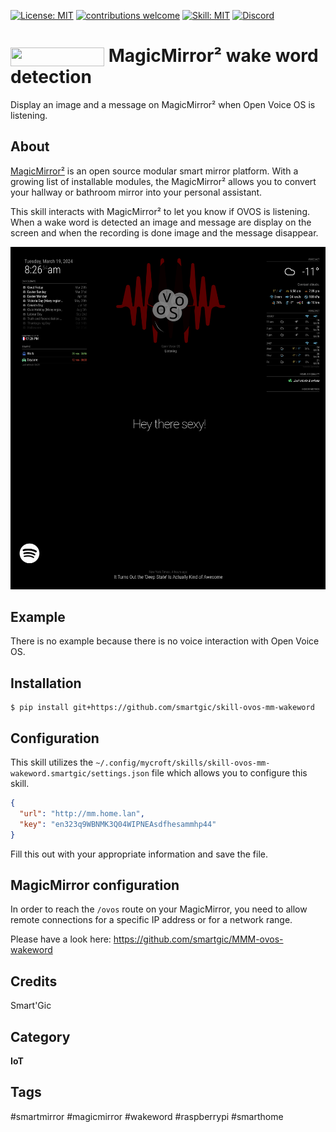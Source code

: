 [![License: MIT](https://img.shields.io/badge/License-MIT-yellow.svg)](https://opensource.org/licenses/MIT) [![contributions welcome](https://img.shields.io/badge/contributions-welcome-pink.svg?style=flat)](https://github.com/smartgic/skill-ovos-mm-wakeword/pulls) [![Skill: MIT](https://img.shields.io/badge/ovos-skill-blue)](https://openvoiceos.org) [![Discord](https://img.shields.io/discord/809074036733902888)](https://discord.gg/Vu7Wmd9j)

# <img src="docs/magicmirror.png" card_color="#0000" width="150" height="30" style="vertical-align:bottom"/> MagicMirror² wake word detection

Display an image and a message on MagicMirror² when Open Voice OS is listening.

## About

[MagicMirror²](https://magicmirror.builders/) is an open source modular smart mirror platform. With a growing list of installable modules, the MagicMirror² allows you to convert your hallway or bathroom mirror into your personal assistant.

This skill interacts with MagicMirror² to let you know if OVOS is listening. When a wake word is detected an image and message are display on the screen and when the recording is done image and the message disappear.

<img src='docs/screenshot.png' width='800'/>

## Example

There is no example because there is no voice interaction with Open Voice OS.

## Installation

```shell
$ pip install git+https://github.com/smartgic/skill-ovos-mm-wakeword
```

## Configuration

This skill utilizes the `~/.config/mycroft/skills/skill-ovos-mm-wakeword.smartgic/settings.json` file which allows you to configure this skill.

```json
{
  "url": "http://mm.home.lan",
  "key": "en323q9WBNMK3Q04WIPNEAsdfhesammhp44"
}
```

Fill this out with your appropriate information and save the file.

## MagicMirror configuration

In order to reach the `/ovos` route on your MagicMirror, you need to allow remote connections for a specific IP address or for a network range.

Please have a look here: https://github.com/smartgic/MMM-ovos-wakeword

## Credits

Smart'Gic

## Category

**IoT**

## Tags

#smartmirror
#magicmirror
#wakeword
#raspberrypi
#smarthome
